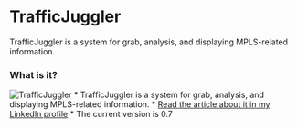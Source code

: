# TrafficJuggler
TrafficJuggler is a system for grab, analysis, and displaying MPLS-related information.

### What is it? ###

<img src="https://media.licdn.com/mpr/mpr/shrinknp_800_800/AAEAAQAAAAAAAAmIAAAAJDI1ZjczYWJkLTg2OTAtNDEwZC04MDJmLWFhNjMwZjVlNzE2MQ.png" alt="TrafficJuggler"/>
* TrafficJuggler is a system for grab, analysis, and displaying MPLS-related information.
* <a href="https://www.linkedin.com/pulse/trafficjuggler-my-project-pavel-polyakov?trk=prof-post"> Read the article about it in my LinkedIn profile</a>
* The current version is 0.7
